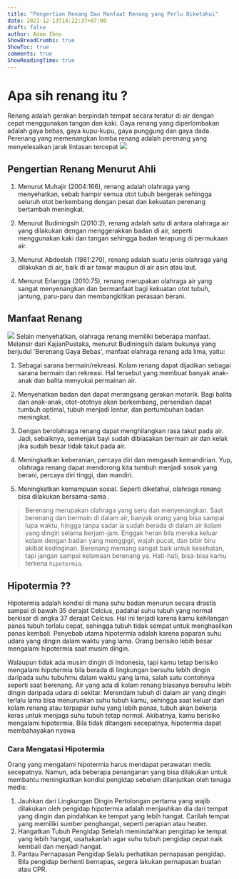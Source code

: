 ```yaml
---
title: "Pengertian Renang Dan Manfaat Renang yang Perlu Diketahui"
date: 2021-12-13T14:22:37+07:00
draft: false
author: Adam Ibnu
ShowBreadCrumbs: true
ShowToc: true
comments: true
ShowReadingTime: true
---
```


# Apa sih renang itu ?

Renang adalah gerakan berpindah tempat secara teratur di air dengan cepat menggunakan tangan dan kaki. Gaya renang yang diperlombakan adalah gaya bebas, gaya kupu-kupu, gaya punggung dan gaya dada. Perenang yang memenangkan lomba renang adalah perenang yang menyelesaikan jarak lintasan tercepat
![](https://cdnwpedutorenews.gramedia.net/wp-content/uploads/2021/08/20132144/renang-gaya-bebas.jpg)

## Pengertian Renang Menurut Ahli

1. Menurut Muhajir (2004:166), renang adalah olahraga yang menyehatkan, sebab hampir semua otot tubuh bergerak sehingga seluruh otot berkembang dengan pesat dan kekuatan perenang bertambah meningkat.

2. Menurut Budiningsih (2010:2), renang adalah satu di antara olahraga air yang dilakukan dengan menggerakkan badan di air, seperti menggunakan kaki dan tangan sehingga badan terapung di permukaan air.

3. Menurut Abdoelah (1981:270), renang adalah suatu jenis olahraga yang dilakukan di air, baik di air tawar maupun di air asin atau laut.

4. Menurut Erlangga (2010:75), renang merupakan olahraga air yang sangat menyenangkan dan bermanfaat bagi kekuatan otot tubuh, jantung, paru-paru dan membangkitkan perasaan berani.

## Manfaat Renang

![](https://idealpools.id/wp-content/uploads/2020/08/kolam-renang-olimpiade.jpg)
Selain menyehatkan, olahraga renang memiliki beberapa manfaat. Melansir dari KajianPustaka, menurut Budiningsih dalam bukunya yang berjudul 'Berenang Gaya Bebas', manfaat olahraga renang ada lima, yaitu:

1. Sebagai sarana bermain/rekreasi. Kolam renang dapat dijadikan sebagai sarana bermain dan rekreasi. Hal tersebut yang membuat banyak anak-anak dan balita menyukai permainan air.

2. Menyehatkan badan dan dapat merangsang gerakan motorik. Bagi balita dan anak-anak, otot-ototnya akan berkembang, persendian dapat tumbuh optimal, tubuh menjadi lentur, dan pertumbuhan badan meningkat.

3. Dengan berolahraga renang dapat menghilangkan rasa takut pada air. Jadi, sebaiknya, semenjak bayi sudah dibiasakan bermain air dan kelak jika sudah besar tidak takut pada air.

4. Meningkatkan keberanian, percaya diri dan mengasah kemandirian. Yup, olahraga renang dapat mendorong kita tumbuh menjadi sosok yang berani, percaya diri tinggi, dan mandiri.

5. Meningkatkan kemampuan sosial. Seperti diketahui, olahraga renang bisa dilakukan bersama-sama .

> Berenang merupakan olahraga yang seru dan menyenangkan. Saat berenang dan bermain di dalam air, banyak orang yang bisa sampai lupa waktu, hingga tanpa sadar ia sudah berada di dalam air kolam yang dingin selama berjam-jam. Enggak heran bila mereka keluar kolam dengan badan yang menggigil, wajah pucat, dan bibir biru akibat kedinginan. Berenang memang sangat baik untuk kesehatan, tapi jangan sampai kelamaan berenang ya. Hati-hati, bisa-bisa kamu terkena `hipotermia`.

## Hipotermia ??

Hipotermia adalah kondisi di mana suhu badan menurun secara drastis sampai di bawah 35 derajat Celcius, padahal suhu tubuh yang normal berkisar di angka 37 derajat Celcius. Hal ini terjadi karena kamu kehilangan panas tubuh terlalu cepat, sehingga tubuh tidak sempat untuk menghasilkan panas kembali. Penyebab utama hipotermia adalah karena paparan suhu udara yang dingin dalam waktu yang lama. Orang berisiko lebih besar mengalami hipotermia saat musim dingin.

Walaupun tidak ada musim dingin di Indonesia, tapi kamu tetap berisiko mengalami hipotermia bila berada di lingkungan bersuhu lebih dingin daripada suhu tubuhmu dalam waktu yang lama, salah satu contohnya seperti saat berenang. Air yang ada di kolam renang biasanya bersuhu lebih dingin daripada udara di sekitar. Merendam tubuh di dalam air yang dingin terlalu lama bisa menurunkan suhu tubuh kamu, sehingga saat keluar dari kolam renang atau terpapar suhu yang lebih panas, tubuh akan bekerja keras untuk menjaga suhu tubuh tetap normal. Akibatnya, kamu berisiko mengalami hipotermia. Bila tidak ditangani secepatnya, hipotermia dapat membahayakan nyawa

### Cara Mengatasi Hipotermia

Orang yang mengalami hipotermia harus mendapat perawatan medis secepatnya. Namun, ada beberapa penanganan yang bisa dilakukan untuk membantu meningkatkan kondisi pengidap sebelum dilanjutkan oleh tenaga medis:

1. Jauhkan dari Lingkungan Dingin
   Pertolongan pertama yang wajib dilakukan oleh pengidap hipotermia adalah menjauhkan dia dari tempat yang dingin dan pindahkan ke tempat yang lebih hangat. Carilah tempat yang memiliki sumber penghangat, seperti perapian atau heater.
2. Hangatkan Tubuh Pengidap
   Setelah memindahkan pengidap ke tempat yang lebih hangat, usahakanlah agar suhu tubuh pengidap cepat naik kembali dan menjadi hangat.
3. Pantau Pernapasan Pengidap
   Selalu perhatikan pernapasan pengidap. Bila pengidap berhenti bernapas, segera lakukan pernapasan buatan atau CPR.
